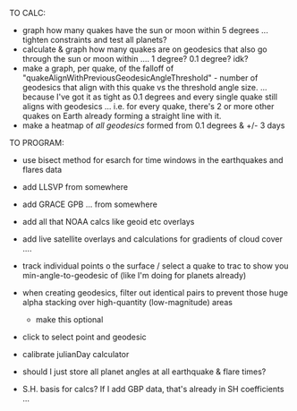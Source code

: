 TO CALC:
- graph how many quakes have the sun or moon within 5 degrees ... tighten constraints and test all planets?
- calculate & graph how many quakes are on geodesics that also go through the sun or moon within .... 1 degree? 0.1 degree? idk?
- make a graph, per quake, of the falloff of "quakeAlignWithPreviousGeodesicAngleThreshold" - number of geodesics that align with this quake vs the threshold angle size.
	... because I've got it as tight as 0.1 degrees and every single quake still aligns with geodesics ... i.e. for every quake, there's 2 or more other quakes on Earth already forming a straight line with it.
- make a heatmap of *all geodesics* formed from 0.1 degrees & +/- 3 days

TO PROGRAM:
- use bisect method for esarch for time windows in the earthquakes and flares data
- add LLSVP from somewhere
- add GRACE GPB ... from somewhere
- add all that NOAA calcs like geoid etc overlays
- add live satellite overlays and calculations for gradients of cloud cover ....

- track individual points o the surface / select a quake to trac to show you min-angle-to-geodesic of (like I'm doing for planets already)
- when creating geodesics, filter out identical pairs to prevent those huge alpha stacking over high-quantity (low-magnitude) areas
	- make this optional
- click to select point and geodesic
- calibrate julianDay calculator
- should I just store all planet angles at all earthquake & flare times?
- S.H. basis for calcs?  If I add GBP data, that's already in SH coefficients ...
